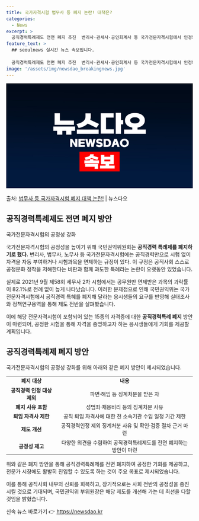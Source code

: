 ```yaml
---
title: 국가자격시험 법무사 등 폐지 논란! 대책은?
categories:
  - News
excerpt: >
  공직경력특례제도 전면 폐지 추진  변리사·관세사·공인회계사 등 국가전문자격시험에서 인정돼 온 자동 자격부여·…
feature_text: >
  ## seoulnews 실시간 뉴스 속보입니다.

  공직경력특례제도 전면 폐지 추진  변리사·관세사·공인회계사 등 국가전문자격시험에서 인정돼 온 자동 자격부여·…
image: '/assets/img/newsdao_breakingnews.jpg'
---
```


![뉴스다오 속보](/assets/img/newsdao_breakingnews.jpg)

<p>출처: <a href="https://newsdao.kr/4573" rel="dofollow">법무사 등 국가자격시험 폐지 대책 논란!</a> | 뉴스다오</p>

<h2 data-ke-size="size26">공직경력특례제도 전면 폐지 방안</h2>
국가전문자격시험의 공정성 강화

국가전문자격시험의 공정성을 높이기 위해 국민권익위원회는 <b>공직경력 특례제를 폐지하기로 했다.</b> 변리사, 법무사, 노무사 등 국가전문자격시험에는 공직경력만으로 시험 없이 자격을 자동 부여하거나 시험과목을 면제하는 규정이 있다. 이 규정은 공직사회 스스로 공정문화 정착을 저해한다는 비판과 함께 과도한 특례라는 논란이 오랫동안 있었습니다.

실제로 2021년 9월 제58회 세무사 2차 시험에서는 공무원만 면제받은 과목의 과락률이 82.1%로 전례 없이 높게 나타났습니다. 이러한 문제점으로 인해 국민권익위는 국가전문자격시험에서 공직경력 특혜를 폐지해 달라는 응시생들의 요구를 반영해 실태조사와 정책연구용역을 통해 제도 전반을 살펴봤습니다.

이에 해당 전문자격시험이 포함되어 있는 15종의 자격증에 대한 <b>공직경력특례 폐지</b> 방안이 마련되어, 공정한 시험을 통해 자격을 증명하고자 하는 응시생들에게 기회를 제공할 계획입니다.

<h2 data-ke-size="size26">공직경력특례제 폐지 방안</h2>

국가전문자격시험의 공정성 강화를 위해 아래와 같은 폐지 방안이 제시되었습니다. 

<table>
	<tr>
		<td style="text-align: center; height: 17px;"><b>폐지 대상</b></td>
		<td style="text-align: center; height: 17px;"><b>내용</b></td>
	</tr>
	<tr>
		<td style="text-align: center; height: 17px;"><b>공직경력 인정 대상 제외</b></td>
		<td style="text-align: center; height: 17px;">파면·해임 등 징계처분을 받은 자</td>
	</tr>
	<tr>
		<td style="text-align: center; height: 17px;"><b>폐지 사유 포함</b></td>
		<td style="text-align: center; height: 17px;">성범죄·채용비리 등의 징계처분 사유</td>
	</tr>
	<tr>
		<td style="text-align: center; height: 17px;"><b>퇴임 자격사 제한</b></td>
		<td style="text-align: center; height: 17px;">공직 퇴임 자격사에 대한 전 소속기관 수임 일정 기간 제한</td>
	</tr>
	<tr>
		<td style="text-align: center; height: 17px;"><b>제도 개선</b></td>
		<td style="text-align: center; height: 17px;">공직경력인정 제외 징계처분 사유 및 확인·검증 절차 근거 마련</td>
	</tr>
	<tr>
		<td style="text-align: center; height: 17px;"><b>공정성 제고</b></td>
		<td style="text-align: center; height: 17px;">다양한 의견을 수렴하여 공직경력특례제도를 전면 폐지하는 방안이 마련</td>
	</tr>
</table>

위와 같은 폐지 방안을 통해 공직경력특례제를 전면 폐지하여 공정한 기회를 제공하고, 전문가 시장에도 활발히 진입할 수 있도록 하는 것이 주요 목표로 제시되었습니다. 

이를 통해 공직사회 내부의 신뢰를 회복하고, 장기적으로는 사회 전반의 공정성을 증진시킬 것으로 기대되며, 국민권익위 부위원장은 해당 제도를 개선해 가는 데 최선을 다할 것임을 밝혔습니다. 

신속 뉴스 바로가기 👉 <a href="https://newsdao.kr" rel="dofollow">https://newsdao.kr</a>


